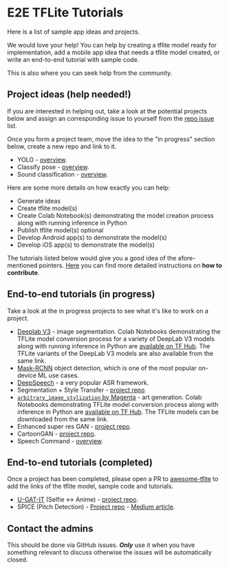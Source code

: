 # E2E TFLite Tutorials

Here is a list of sample app ideas and projects.

We would love your help! You can help by creating a tflite model ready for implementation, add a mobile app idea that needs a tflite model created, or write an end-to-end tutorial with sample code. 

This is also where you can seek help from the community.


## Project ideas (help needed!)
If you are interested in helping out, take a look at the potential projects below and assign an corresponding issue to yourself from the [repo issue](https://github.com/ml-gde/e2e-tflite-tutorials/issues) list.

Once you form a project team, move the idea to the "in progress" section below, create a new repo and link to it. 

* YOLO - [overview](overviews/yolo.md).
* Classify pose - [overview](overviews/classify_pose.md).
* Sound classification - [overview](overviews/classify_sound.md).

Here are some more details on how exactly you can help:

* Generate ideas
* Create tflite model(s)
* Create Colab Notebook(s) demonstrating the model creation process along with running inference in Python
* Publish tflite model(s) optional
* Develop Android app(s) to demonstrate the model(s)
* Develop iOS app(s) to demonstrate the model(s)

The tutorials listed below would give you a good idea of the afore-mentioned pointers. [Here](https://github.com/ml-gde/e2e-tflite-tutorials/wiki/How-to-contribute-to-the-E2E-TFLite-Tutorials%3F) you can find more detailed instructions on **how to contribute**. 

## End-to-end tutorials (in progress)
Take a look at the in progress projects to see what it's like to work on a project.

* [Deeplab V3](https://github.com/tensorflow/models/tree/master/research/deeplab ) - image segmentation. Colab Notebooks demonstrating the TFLite model conversion process for a variety of DeepLab V3 models along with running inference in Python are [available on TF Hub](https://tfhub.dev/s?module-type=image-segmentation&publisher=sayakpaul). The TFLite variants of the DeepLab V3 models are also available from the same link. 
* [Mask-RCNN](https://github.com/matterport/Mask_RCNN ) object detection, which is one of the most popular on-device ML use cases.
* [DeepSpeech](https://github.com/mozilla/DeepSpeech) - a very popular ASR framework.
* Segmentation + Style Transfer - [project repo](https://github.com/margaretmz/segmentation-style-transfer).
* [`arbitrary_image_stylization` by Magenta](https://github.com/magenta/magenta/tree/f3b66aa1354cd933f0e9757a567cc9a3d2d03297/magenta/models/arbitrary_image_stylization) - art generation. Colab Notebooks demonstrating TFLite model conversion process along with inference in Python are [available on TF Hub](https://tfhub.dev/sayakpaul/lite-model/arbitrary-image-stylization-inceptionv3/dr/predict/1). The TFLite models can be downloaded from the same link. 
* Enhanced super res GAN - [project repo](https://github.com/margaretmz/esrgan-e2e-tflite-tutorial).
* CartoonGAN - [project repo](https://github.com/margaretmz/CartoonGAN-e2e-tflite-tutorial).
* Speech Command - [overview](overviews/speech_command.md).

## End-to-end tutorials (completed)

Once a project has been completed, please open a PR to [awesome-tfite](https://github.com/margaretmz/awesome-tflite) to add the links of the tflite model, sample code and tutorials.
* [U-GAT-IT](https://github.com/taki0112/UGATIT) (Selfie <-> Anime) - [project repo](https://github.com/margaretmz/selfie2anime-e2e-tutorial).
* SPICE (Pitch Detection) - [Project repo](https://github.com/farmaker47/Pitch_Estimator) - [Medium article](https://medium.com/@farmaker47/estimating-musical-scores-pitch-in-android-with-tensorflows-spice-model-4d712ded96f8).

## Contact the admins

This should be done via GitHub issues. ***Only*** use it when you have something relevant to discuss otherwise the issues will be automatically closed. 
